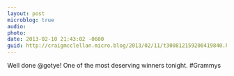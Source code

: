 ```yaml
---
layout: post
microblog: true
audio: 
photo: 
date: 2013-02-10 21:43:02 -0600
guid: http://craigmcclellan.micro.blog/2013/02/11/t300812159200419840.html
---
```

Well done @gotye! One of the most deserving winners tonight. #Grammys
